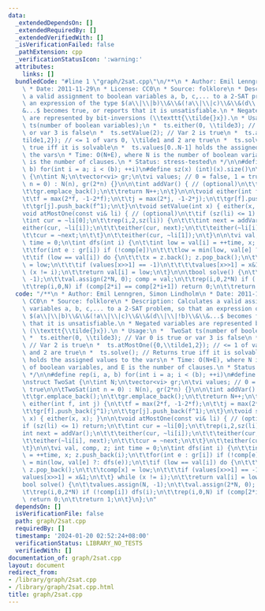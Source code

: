 ```yaml
---
data:
  _extendedDependsOn: []
  _extendedRequiredBy: []
  _extendedVerifiedWith: []
  _isVerificationFailed: false
  _pathExtension: cpp
  _verificationStatusIcon: ':warning:'
  attributes:
    links: []
  bundledCode: "#line 1 \"graph/2sat.cpp\"\n/**\n * Author: Emil Lenngren, Simon Lindholm\n\
    \ * Date: 2011-11-29\n * License: CC0\n * Source: folklore\n * Description: Calculates\
    \ a valid assignment to boolean variables a, b, c,... to a 2-SAT problem, so that\
    \ an expression of the type $(a\\|\\|b)\\&\\&(!a\\|\\|c)\\&\\&(d\\|\\|!b)\\&\\\
    &...$ becomes true, or reports that it is unsatisfiable.\n * Negated variables\
    \ are represented by bit-inversions (\\texttt{\\tilde{}x}).\n * Usage:\n *  TwoSat\
    \ ts(number of boolean variables);\n *  ts.either(0, \\tilde3); // Var 0 is true\
    \ or var 3 is false\n *  ts.setValue(2); // Var 2 is true\n *  ts.atMostOne({0,\\\
    tilde1,2}); // <= 1 of vars 0, \\tilde1 and 2 are true\n *  ts.solve(); // Returns\
    \ true iff it is solvable\n *  ts.values[0..N-1] holds the assigned values to\
    \ the vars\n * Time: O(N+E), where N is the number of boolean variables, and E\
    \ is the number of clauses.\n * Status: stress-tested\n */\n\n#define rep(i, a,\
    \ b) for(int i = a; i < (b); ++i)\n#define sz(x) (int)(x).size()\n\nstruct TwoSat\
    \ {\n\tint N;\n\tvector<vi> gr;\n\tvi values; // 0 = false, 1 = true\n\n\tTwoSat(int\
    \ n = 0) : N(n), gr(2*n) {}\n\n\tint addVar() { // (optional)\n\t\tgr.emplace_back();\n\
    \t\tgr.emplace_back();\n\t\treturn N++;\n\t}\n\n\tvoid either(int f, int j) {\n\
    \t\tf = max(2*f, -1-2*f);\n\t\tj = max(2*j, -1-2*j);\n\t\tgr[f].push_back(j^1);\n\
    \t\tgr[j].push_back(f^1);\n\t}\n\tvoid setValue(int x) { either(x, x); }\n\n\t\
    void atMostOne(const vi& li) { // (optional)\n\t\tif (sz(li) <= 1) return;\n\t\
    \tint cur = ~li[0];\n\t\trep(i,2,sz(li)) {\n\t\t\tint next = addVar();\n\t\t\t\
    either(cur, ~li[i]);\n\t\t\teither(cur, next);\n\t\t\teither(~li[i], next);\n\t\
    \t\tcur = ~next;\n\t\t}\n\t\teither(cur, ~li[1]);\n\t}\n\n\tvi val, comp, z; int\
    \ time = 0;\n\tint dfs(int i) {\n\t\tint low = val[i] = ++time, x; z.push_back(i);\n\
    \t\tfor(int e : gr[i]) if (!comp[e])\n\t\t\tlow = min(low, val[e] ?: dfs(e));\n\
    \t\tif (low == val[i]) do {\n\t\t\tx = z.back(); z.pop_back();\n\t\t\tcomp[x]\
    \ = low;\n\t\t\tif (values[x>>1] == -1)\n\t\t\t\tvalues[x>>1] = x&1;\n\t\t} while\
    \ (x != i);\n\t\treturn val[i] = low;\n\t}\n\n\tbool solve() {\n\t\tvalues.assign(N,\
    \ -1);\n\t\tval.assign(2*N, 0); comp = val;\n\t\trep(i,0,2*N) if (!comp[i]) dfs(i);\n\
    \t\trep(i,0,N) if (comp[2*i] == comp[2*i+1]) return 0;\n\t\treturn 1;\n\t}\n};\n"
  code: "/**\n * Author: Emil Lenngren, Simon Lindholm\n * Date: 2011-11-29\n * License:\
    \ CC0\n * Source: folklore\n * Description: Calculates a valid assignment to boolean\
    \ variables a, b, c,... to a 2-SAT problem, so that an expression of the type\
    \ $(a\\|\\|b)\\&\\&(!a\\|\\|c)\\&\\&(d\\|\\|!b)\\&\\&...$ becomes true, or reports\
    \ that it is unsatisfiable.\n * Negated variables are represented by bit-inversions\
    \ (\\texttt{\\tilde{}x}).\n * Usage:\n *  TwoSat ts(number of boolean variables);\n\
    \ *  ts.either(0, \\tilde3); // Var 0 is true or var 3 is false\n *  ts.setValue(2);\
    \ // Var 2 is true\n *  ts.atMostOne({0,\\tilde1,2}); // <= 1 of vars 0, \\tilde1\
    \ and 2 are true\n *  ts.solve(); // Returns true iff it is solvable\n *  ts.values[0..N-1]\
    \ holds the assigned values to the vars\n * Time: O(N+E), where N is the number\
    \ of boolean variables, and E is the number of clauses.\n * Status: stress-tested\n\
    \ */\n\n#define rep(i, a, b) for(int i = a; i < (b); ++i)\n#define sz(x) (int)(x).size()\n\
    \nstruct TwoSat {\n\tint N;\n\tvector<vi> gr;\n\tvi values; // 0 = false, 1 =\
    \ true\n\n\tTwoSat(int n = 0) : N(n), gr(2*n) {}\n\n\tint addVar() { // (optional)\n\
    \t\tgr.emplace_back();\n\t\tgr.emplace_back();\n\t\treturn N++;\n\t}\n\n\tvoid\
    \ either(int f, int j) {\n\t\tf = max(2*f, -1-2*f);\n\t\tj = max(2*j, -1-2*j);\n\
    \t\tgr[f].push_back(j^1);\n\t\tgr[j].push_back(f^1);\n\t}\n\tvoid setValue(int\
    \ x) { either(x, x); }\n\n\tvoid atMostOne(const vi& li) { // (optional)\n\t\t\
    if (sz(li) <= 1) return;\n\t\tint cur = ~li[0];\n\t\trep(i,2,sz(li)) {\n\t\t\t\
    int next = addVar();\n\t\t\teither(cur, ~li[i]);\n\t\t\teither(cur, next);\n\t\
    \t\teither(~li[i], next);\n\t\t\tcur = ~next;\n\t\t}\n\t\teither(cur, ~li[1]);\n\
    \t}\n\n\tvi val, comp, z; int time = 0;\n\tint dfs(int i) {\n\t\tint low = val[i]\
    \ = ++time, x; z.push_back(i);\n\t\tfor(int e : gr[i]) if (!comp[e])\n\t\t\tlow\
    \ = min(low, val[e] ?: dfs(e));\n\t\tif (low == val[i]) do {\n\t\t\tx = z.back();\
    \ z.pop_back();\n\t\t\tcomp[x] = low;\n\t\t\tif (values[x>>1] == -1)\n\t\t\t\t\
    values[x>>1] = x&1;\n\t\t} while (x != i);\n\t\treturn val[i] = low;\n\t}\n\n\t\
    bool solve() {\n\t\tvalues.assign(N, -1);\n\t\tval.assign(2*N, 0); comp = val;\n\
    \t\trep(i,0,2*N) if (!comp[i]) dfs(i);\n\t\trep(i,0,N) if (comp[2*i] == comp[2*i+1])\
    \ return 0;\n\t\treturn 1;\n\t}\n};\n"
  dependsOn: []
  isVerificationFile: false
  path: graph/2sat.cpp
  requiredBy: []
  timestamp: '2024-01-20 02:52:24+08:00'
  verificationStatus: LIBRARY_NO_TESTS
  verifiedWith: []
documentation_of: graph/2sat.cpp
layout: document
redirect_from:
- /library/graph/2sat.cpp
- /library/graph/2sat.cpp.html
title: graph/2sat.cpp
---
```

